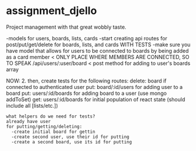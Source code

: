 # assignment_djello
Project management with that great wobbly taste.

-models for users, boards, lists, cards
-start creating api routes for post/put/get/delete for boards, lists, and cards WITH TESTS
-make sure you have model that allows for users to be connected to boards by being added as a card member < ONLY PLACE WHERE MEMBERS ARE CONNECTED, SO TO SPEAK
/api/users/:user/board < post method for adding to user's boards array

NOW:
  2. then, create tests for the following routes:
    delete: board if connected to authenticated user
    put: board/:id/users for adding user to a board
    put: users/:id/boards for adding board to a user (use mongo addToSet)
    get: users/:id/boards for initial population of react state (should include all [lists/etc.])

    what helpers do we need for tests?
    already have user
    for putting/getting/deleting:
      -create initial board for gettin
      -create second user, use their id for putting
      -create a second board, use its id for putting
